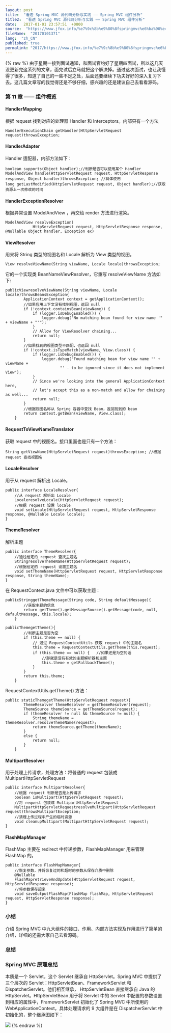 ```yaml
---
layout: post
title:  "看透 Spring MVC 源代码分析与实践 —— Spring MVC 组件分析"
title2:  "看透 Spring MVC 源代码分析与实践 —— Spring MVC 组件分析"
date:   2017-01-01 23:57:51  +0800
source:  "https://www.jfox.info/%e7%9c%8b%e9%80%8fspringmvc%e6%ba%90%e4%bb%a3%e7%a0%81%e5%88%86%e6%9e%90%e4%b8%8e%e5%ae%9e%e8%b7%b5springmvc%e7%bb%84%e4%bb%b6%e5%88%86%e6%9e%90.html"
fileName:  "20170101371"
lang:  "zh_CN"
published: true
permalink: "2017/https://www.jfox.info/%e7%9c%8b%e9%80%8fspringmvc%e6%ba%90%e4%bb%a3%e7%a0%81%e5%88%86%e6%9e%90%e4%b8%8e%e5%ae%9e%e8%b7%b5springmvc%e7%bb%84%e4%bb%b6%e5%88%86%e6%9e%90.html"
---
```

{% raw %}
由于星期一接到面试通知，和面试官约好了星期四面试，所以这几天没更新完这系列的文章，面完试后立马就把这个解决掉。通过这次面试，也让我懂得了很多，知道了自己的一些不足之处，后面还要继续下功夫好好的深入复习下去。这几篇文章写的我觉得还是不够仔细，感兴趣的还是建议自己去看看源码。

### 第 11 章 —— 组件概览 

#### HandlerMapping

根据 request 找到对应的处理器 Handler 和 Interceptors。内部只有一个方法 

    HandlerExecutionChain getHandler(HttpServletRequest request)throwsException;
    

#### HandlerAdapter

Handler 适配器，内部方法如下：

    boolean supports(Object handler);//判断是否可以使用某个 Handler
    ModelAndView handle(HttpServletRequest request, HttpServletResponse response, Object handler)throwsException; //具体使用
    long getLastModified(HttpServletRequest request, Object handler);//获取资源上一次修改的时间
    

#### HandlerExceptionResolver

根据异常设置 ModelAndView ，再交给 render 方法进行渲染。

    ModelAndView resolveException(
    			HttpServletRequest request, HttpServletResponse response, @Nullable Object handler, Exception ex)
    

#### ViewResolver

用来将 String 类型的视图名和 Locale 解析为 View 类型的视图。

    View resolveViewName(String viewName, Locale locale)throwsException;
    

它的一个实现类 BeanNameViewResolver，它重写 resolveViewName 方法如下:

    publicViewresolveViewName(String viewName, Locale locale)throwsBeansException{
    		ApplicationContext context = getApplicationContext();
    		//如果应用上下文没有找到视图，返回 null
    		if (!context.containsBean(viewName)) {
    			if (logger.isDebugEnabled()) {
    				logger.debug("No matching bean found for view name '" + viewName + "'");
    			}
    			// Allow for ViewResolver chaining...
    			return null;
    		}
    		//如果找到的视图类型不匹配，也返回 null
    		if (!context.isTypeMatch(viewName, View.class)) {
    			if (logger.isDebugEnabled()) {
    				logger.debug("Found matching bean for view name '" + viewName +
    						"' - to be ignored since it does not implement View");
    			}
    			// Since we're looking into the general ApplicationContext here,
    			// let's accept this as a non-match and allow for chaining as well...
    			return null;
    		}
    		//根据视图名称从 Spring 容器中查找 Bean，返回找到的 bean
    		return context.getBean(viewName, View.class);
    	}
    

#### RequestToViewNameTranslator

获取 request 中的视图名。接口里面也是只有一个方法：

    String getViewName(HttpServletRequest request)throwsException; //根据 request 查找视图名
    

#### LocaleResolver

用于从 request 解析出 Locale。

    public interface LocaleResolver{
      	//从 request 解析出 Locale
    	LocaleresolveLocale(HttpServletRequest request);
      	//根据 request 设置 locale
    	void setLocale(HttpServletRequest request, HttpServletResponse response, @Nullable Locale locale);
    }
    

#### ThemeResolver

解析主题

    public interface ThemeResolver{
    	//通过给定的 request 查找主题名
    	StringresolveThemeName(HttpServletRequest request);
    	//根据给定的 request 设置主题名
    	void setThemeName(HttpServletRequest request, HttpServletResponse response, String themeName);
    }
    

在 RequestContext.java 文件中可以获取主题：

    publicStringgetThemeMessage(String code, String defaultMessage){
    		//获取主题的信息
    		return getTheme().getMessageSource().getMessage(code, null, defaultMessage, this.locale);
    	}
    
    publicThemegetTheme(){
    		//判断主题是否为空
    		if (this.theme == null) {
    			// 通过 RequestContextUtils 获取 request 中的主题名
    			this.theme = RequestContextUtils.getTheme(this.request);
    			if (this.theme == null) {	//如果还是为空的话
    				//那就是没有有效的主题解析器和主题
    				this.theme = getFallbackTheme();
    			}
    		}
    		return this.theme;
    	}
    

RequestContextUtils.getTheme() 方法：

    public staticThemegetTheme(HttpServletRequest request){
    		ThemeResolver themeResolver = getThemeResolver(request);
    		ThemeSource themeSource = getThemeSource(request);
    		if (themeResolver != null && themeSource != null) {
    			String themeName = themeResolver.resolveThemeName(request);
    			return themeSource.getTheme(themeName);
    		}
    		else {
    			return null;
    		}
    	}
    

#### MultipartResolver

用于处理上传请求，处理方法：将普通的 request 包装成 MultipartHttpServletRequest

    public interface MultipartResolver{
    	//根据 request 判断是否是上传请求
    	boolean isMultipart(HttpServletRequest request);
    	//将 request 包装成 MultipartHttpServletRequest
    	MultipartHttpServletRequestresolveMultipart(HttpServletRequest request)throwsMultipartException;
    	//清理上传过程中产生的临时资源
    	void cleanupMultipart(MultipartHttpServletRequest request);
    }
    

#### FlashMapManager

FlashMap 主要在 redirect 中传递参数，FlashMapManager 用来管理 FlashMap 的。

    public interface FlashMapManager{
    	//恢复参数，并将恢复过的和超时的参数从保存介质中删除
    	@Nullable
    	FlashMapretrieveAndUpdate(HttpServletRequest request, HttpServletResponse response);
    	//将参数保存起来
    	void saveOutputFlashMap(FlashMap flashMap, HttpServletRequest request, HttpServletResponse response);
    }
    

### 小结 

介绍 Spring MVC 中九大组件的接口、作用、内部方法实现及作用进行了简单的介绍，详细的还需大家自己去看源码。

### 总结 

### Spring MVC 原理总结 

本质是一个 Servlet，这个 Servlet 继承自 HttpServlet。Spring MVC 中提供了三个层次的 Servlet：HttpServletBean、FrameworkServlet 和 DispatcherServlet。他们相互继承， HttpServletBean 直接继承自 Java 的 HttpServlet。HttpServletBean 用于将 Servlet 中的 Servlet 中配置的参数设置到相应的属性中，FrameworkServlet 初始化了 Spring MVC 中所使用的 WebApplicationContext，具体处理请求的 9 大组件是在 DispatcherServlet 中初始化的，整个继承图如下：

![](3888f81.png)
{% endraw %}